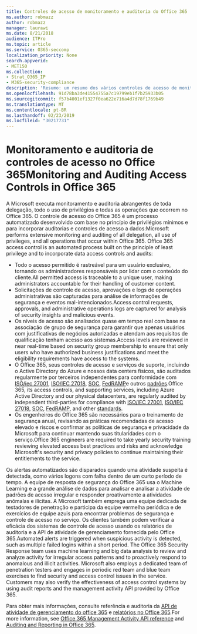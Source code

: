 ```yaml
---
title: Controles de acesso de monitoramento e auditoria do Office 365
ms.author: robmazz
author: robmazz
manager: laurawi
ms.date: 8/21/2018
audience: ITPro
ms.topic: article
ms.service: O365-seccomp
localization_priority: None
search.appverid:
- MET150
ms.collection:
- Strat_O365_IP
- M365-security-compliance
description: 'Resumo: um resumo dos vários controles de acesso de monitoramento e auditoria disponíveis no Office 365.'
ms.openlocfilehash: 91d78ba3de41554755a7c19799eb1f7b25933b05
ms.sourcegitcommit: f57b4001ef1327f0ea622e716a4d7d78f1769b49
ms.translationtype: MT
ms.contentlocale: pt-BR
ms.lasthandoff: 02/23/2019
ms.locfileid: "30217731"
---
```

# <a name="monitoring-and-auditing-access-controls-in-office-365"></a><span data-ttu-id="29345-103">Monitoramento e auditoria de controles de acesso no Office 365</span><span class="sxs-lookup"><span data-stu-id="29345-103">Monitoring and Auditing Access Controls in Office 365</span></span>

<span data-ttu-id="29345-p101">A Microsoft executa monitoramento e auditoria abrangentes de toda delegação, todo o uso de privilégios e todas as operações que ocorrem no Office 365. O controle de acesso do Office 365 é um processo automatizado desenvolvido com base no princípio de privilégios mínimos e para incorporar auditorias e controles de acesso a dados:</span><span class="sxs-lookup"><span data-stu-id="29345-p101">Microsoft performs extensive monitoring and auditing of all delegation, all use of privileges, and all operations that occur within Office 365. Office 365 access control is an automated process built on the principle of least privilege and to incorporate data access controls and audits:</span></span>
- <span data-ttu-id="29345-106">Todo o acesso permitido é rastreável para um usuário exclusivo, tornando os administradores responsáveis por lidar com o conteúdo do cliente.</span><span class="sxs-lookup"><span data-stu-id="29345-106">All permitted access is traceable to a unique user, making administrators accountable for their handling of customer content.</span></span>
- <span data-ttu-id="29345-107">Solicitações de controle de acesso, aprovações e logs de operações administrativas são capturadas para análise de informações de segurança e eventos mal-intencionados.</span><span class="sxs-lookup"><span data-stu-id="29345-107">Access control requests, approvals, and administrative operations logs are captured for analysis of security insights and malicious events.</span></span>
- <span data-ttu-id="29345-108">Os níveis de acesso são analisados quase em tempo real com base na associação de grupo de segurança para garantir que apenas usuários com justificativas de negócios autorizadas e atendam aos requisitos de qualificação tenham acesso aos sistemas.</span><span class="sxs-lookup"><span data-stu-id="29345-108">Access levels are reviewed in near real-time based on security group membership to ensure that only users who have authorized business justifications and meet the eligibility requirements have access to the systems.</span></span>
- <span data-ttu-id="29345-109">O Office 365, seus controles de acesso e serviços de suporte, incluindo o Active Directory do Azure e nossos data centers físicos, são auditados regularmente por terceiros independentes para conformidade com [ISO/iec 27001](https://www.microsoft.com/en-us/TrustCenter/Compliance/iso-iec-27001), [ISO/IEC 27018](https://www.microsoft.com/en-us/TrustCenter/Compliance/iso-iec-27018), [SOC](https://www.microsoft.com/en-us/TrustCenter/Compliance/SOC), [FedRAMP](https://www.microsoft.com/en-us/TrustCenter/Compliance/FedRAMP)e outros [padrões](https://www.microsoft.com/en-us/TrustCenter/Compliance?service=Office#Icons).</span><span class="sxs-lookup"><span data-stu-id="29345-109">Office 365, its access controls, and supporting services, including Azure Active Directory and our physical datacenters, are regularly audited by independent third-parties for compliance with [ISO/IEC 27001](https://www.microsoft.com/en-us/TrustCenter/Compliance/iso-iec-27001), [ISO/IEC 27018](https://www.microsoft.com/en-us/TrustCenter/Compliance/iso-iec-27018), [SOC](https://www.microsoft.com/en-us/TrustCenter/Compliance/SOC), [FedRAMP](https://www.microsoft.com/en-us/TrustCenter/Compliance/FedRAMP), and other [standards](https://www.microsoft.com/en-us/TrustCenter/Compliance?service=Office#Icons).</span></span>
- <span data-ttu-id="29345-110">Os engenheiros do Office 365 são necessários para o treinamento de segurança anual, revisando as práticas recomendadas de acesso elevado e riscos e confirmar as políticas de segurança e privacidade da Microsoft para continuar mantendo suas titularidades com o serviço.</span><span class="sxs-lookup"><span data-stu-id="29345-110">Office 365 engineers are required to take yearly security training reviewing elevated access best practices and risks and acknowledge Microsoft's security and privacy policies to continue maintaining their entitlements to the service.</span></span>

<span data-ttu-id="29345-p102">Os alertas automatizados são disparados quando uma atividade suspeita é detectada, como vários logons com falha dentro de um curto período de tempo. A equipe de resposta de segurança do Office 365 usa o Machine Learning e a grande análise de dados para analisar e analisar a atividade de padrões de acesso irregular e responder proativamente a atividades anômalas e ilícitas. A Microsoft também emprega uma equipe dedicada de testadores de penetração e participa da equipe vermelha periódica e de exercícios de equipe azuis para encontrar problemas de segurança e controle de acesso no serviço. Os clientes também podem verificar a eficácia dos sistemas de controle de acesso usando os relatórios de auditoria e a API de atividade de gerenciamento fornecida pelo Office 365.</span><span class="sxs-lookup"><span data-stu-id="29345-p102">Automated alerts are triggered when suspicious activity is detected, such as multiple failed logins within a short period. The Office 365 Security Response team uses machine learning and big data analysis to review and analyze activity for irregular access patterns and to proactively respond to anomalous and illicit activities. Microsoft also employs a dedicated team of penetration testers and engages in periodic red team and blue team exercises to find security and access control issues in the service. Customers may also verify the effectiveness of access control systems by using audit reports and the management activity API provided by Office 365.</span></span> 

<span data-ttu-id="29345-115">Para obter mais informações, consulte referência e auditoria da [API de atividade de gerenciamento do office 365](https://msdn.microsoft.com/en-us/library/office/mt227394.aspx) e [relatórios no Office 365](office-365-auditing-and-reporting-overview.md).</span><span class="sxs-lookup"><span data-stu-id="29345-115">For more information, see [Office 365 Management Activity API reference](https://msdn.microsoft.com/en-us/library/office/mt227394.aspx) and [Auditing and Reporting in Office 365](office-365-auditing-and-reporting-overview.md).</span></span>
